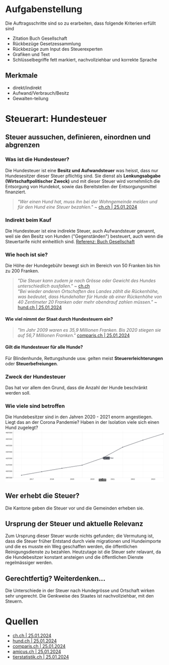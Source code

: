 # Aufgabenstellung

Die Auftragsschritte sind so zu erarbeiten, dass folgende Kriterien erfüllt sind

- Zitation Buch Gesellschaft
- Rückbezüge Gesetzessammlung
- Rückbezüge zum Input des Steuerexperten
- Grafiken und Text
- Schlüsselbegriffe fett markiert, nachvollziehbar und korrekte Sprache

## Merkmale

- direkt/indirekt
- Aufwand/Verbrauch/Besitz
- Gewalten-teilung

# Steuerart: Hundesteuer

## Steuer aussuchen, definieren, einordnen und abgrenzen

### Was ist die Hundesteuer?

Die Hundesteuer ist eine **Besitz und Aufwandsteuer** was heisst, dass nur Hundesesitzer dieser Steuer pflichtig sind. Sie dienst als **Lenkungsabgabe (Wirtschaftpolitischer Zweck)** und mit dieser Steuer wird vornehmlich die Entsorgung von Hundekot, sowie das Bereitstellen der Entsorgungsmittel finanziert.

> _"Wer einen Hund hat, muss ihn bei der Wohngemeinde melden und für den Hund eine Steuer bezahlen."_ ~ [ch.ch | 25.01.2024](https://www.ch.ch/de/steuern-und-finanzen/steuerarten/hundesteuer/#hund-anmelden)

### Indirekt beim Kauf

Die Hundesteuer ist eine indirekte Steuer, auch Aufwandsteuer genannt, weil sie den Besitz von Hunden ("Gegenständen") besteuert, auch wenn die Steuertarife nicht einheitlich sind. [Referenz: Buch Gesellschaft](#)

### Wie hoch ist sie?

Die Höhe der Hundegebühr bewegt sich im Bereich von 50 Franken bis hin zu 200 Franken.

> _"Die Steuer kann zudem je nach Grösse oder Gewicht des Hundes unterschiedlich ausfallen."_ ~ [ch.ch](https://www.ch.ch/de/steuern-und-finanzen/steuerarten/hundesteuer/#weiterfuhrende-informationen)  
> _"Bei wieder anderen Ortschaften des Landes zählt die Rückenhöhe, was bedeutet, dass Hundehalter für Hunde ab einer Rückenhöhe von 40 Zentimeter 20 Franken oder mehr obendrauf zahlen müssen."_ ~ [hund.ch | 25.01.2024](https://www.hund.ch/die-hundesteuer-der-schweiz)

#### Wie viel nimmt der Staat durch Hundesteuern ein?

> _"Im Jahr 2009 waren es 35,9 Millionen Franken. Bis 2020 stiegen sie auf 56,7 Millionen Franken."_ [comparis.ch | 25.01.2024](https://www.comparis.ch/steuern/steuervergleich/gebuehren/hundetaxe#content-3-content-3)

#### Gilt die Hundesteuer für alle Hunde?

Für Blindenhunde, Rettungshunde usw. gelten meist **Steuererleichterungen** oder **Steuerbefreiungen**.

### Zweck der Hundesteuer

Das hat vor allem den Grund, dass die Anzahl der Hunde beschränkt werden soll.

### Wie viele sind betroffen

Die Hundebesitzer sind in den Jahren 2020 - 2021 enorm angestiegen. Liegt das an der Corona Pandemie? Haben in der Isolation viele sich einen Hund zugelegt?
![Anz. Hundebeseitzer Statistik](image.png)

## Wer erhebt die Steuer?

Die Kantone geben die Steuer vor und die Gemeinden erheben sie.

## Ursprung der Steuer und aktuelle Relevanz

Zum Ursprung dieser Steuer wurde nichts gefunden; die Vermutung ist, dass die Steuer früher Entstand durch viele migrationen und Hundeimporte und die es musste ein Weg geschaffen werden, die öffentlichen Reinigungsdienste zu bezahlen. Heutzutage ist die Steuer sehr relavant, da die Hundebesitzer konstant ansteigen und die öffentlichen Dienste regelmässiger werden.

## Gerechtfertig? Weiterdenken...

Die Unterschiede in der Steuer nach Hundegrösse und Ortschaft wirken sehr ungerecht. Die Genkweise des Staates ist nachvollziehbar, mit den Steuern.

# Quellen

- [ch.ch | 25.01.2024](https://www.ch.ch/de/steuern-und-finanzen/steuerarten/hundesteuer/#weiterfuhrende-informationen)
- [hund.ch | 25.01.2024](https://www.hund.ch/die-hundesteuer-der-schweiz)
- [comparis.ch | 25.01.2024](https://www.comparis.ch/steuern/steuervergleich/gebuehren/hundetaxe)
- [amicus.ch | 25.01.2024](https://www.amicus.ch/Account/Login)
- [tierstatistik.ch | 25.01.2024](https://tierstatistik.identitas.ch/de/genus-dogs.html)
